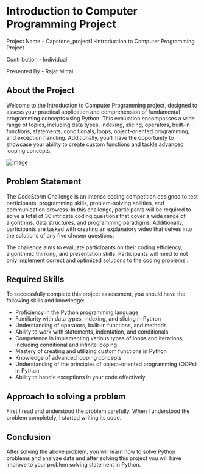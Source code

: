 # **Introduction to Computer Programming Project**

Project Name - Capstone_project1 -Introduction to Computer Programming Project

Contribution - Individual

Presented By - Rajat Mittal

## **About the Project**

Welcome to the Introduction to Computer Programming project, designed to assess your practical application and comprehension of fundamental programming concepts using Python. This evaluation encompasses a wide range of topics, including data types, indexing, slicing, operators, built-in functions, statements, conditionals, loops, object-oriented programming, and exception handling. Additionally, you'll have the opportunity to showcase your ability to create custom functions and tackle advanced looping concepts.

![image](https://github.com/Rajat123-mittal/Capstone_Project1/assets/57293387/f726ca3b-6b55-4bec-8597-61918fb61227)

## **Problem Statement**

The CodeStorm Challenge is an intense coding competition designed to test participants' programming skills, problem-solving abilities, and communication prowess. In this challenge, participants will be required to solve a total of 30 intricate coding questions that cover a wide range of algorithms, data structures, and programming paradigms. Additionally, participants are tasked with creating an explanatory video that delves into the solutions of any five chosen questions.

The challenge aims to evaluate participants on their coding efficiency, algorithmic thinking, and presentation skills. Participants will need to not only implement correct and optimized solutions to the coding problems . 

## **Required Skills**

To successfully complete this project assessment, you should have the following skills and knowledge:

- Proficiency in the Python programming language
- Familiarity with data types, indexing, and slicing in Python
- Understanding of operators, built-in functions, and methods
- Ability to work with statements, indentation, and conditionals
- Competence in implementing various types of loops and iterations, including conditional and infinite looping
- Mastery of creating and utilizing custom functions in Python
- Knowledge of advanced looping concepts
- Understanding of the principles of object-oriented programming (OOPs) in Python
- Ability to handle exceptions in your code effectively

## **Approach to solving a problem**
First I read and understood the problem carefully. When I understood the problem completely, I started writing its code.

## **Conclusion**
After solving the above problem, you will learn how to solve Python problems and analyze data and after solving this project you will have improve to your problem solving statement in Python.
